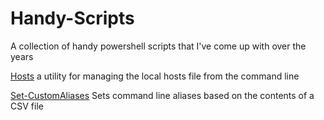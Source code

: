 # Handy-Scripts
A collection of handy powershell scripts that I've come up with over the years

[Hosts](./General/Hosts) a utility for managing the local hosts file from the command line

[Set-CustomAliases](./General/Set-CustomAliases) Sets command line aliases based on the contents of a CSV file

